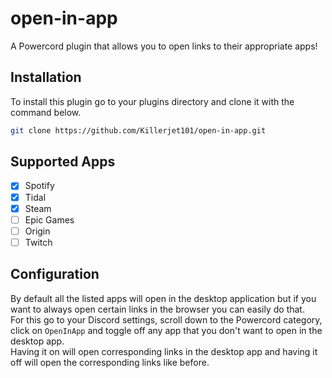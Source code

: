 # open-in-app
A Powercord plugin that allows you to open links to their appropriate apps!

## Installation
To install this plugin go to your plugins directory and clone it with the command below.

```bash
git clone https://github.com/Killerjet101/open-in-app.git
```

## Supported Apps
- [x] Spotify
- [x] Tidal
- [x] Steam
- [ ] Epic Games
- [ ] Origin
- [ ] Twitch

## Configuration
By default all the listed apps will open in the desktop application but if you want to always open certain links in the browser you can easily do that.  
For this go to your Discord settings, scroll down to the Powercord category, click on `OpenInApp` and toggle off any app that you don't want to open in the desktop app.  
Having it on will open corresponding links in the desktop app and having it off will open the corresponding links like before.